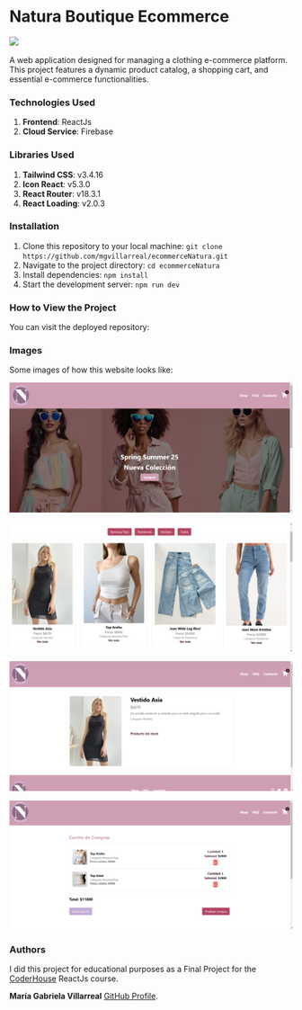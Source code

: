 # Natura Boutique Ecommerce

<p align="left">
   <img src="https://img.shields.io/badge/STATUS-DONE-green">
</p>

A web application designed for managing a clothing e-commerce platform. This project features a dynamic product catalog, a shopping cart, and essential e-commerce functionalities.

### Technologies Used
1. **Frontend**: ReactJs
2. **Cloud Service**: Firebase

### Libraries Used
1. **Tailwind CSS**: v3.4.16
2. **Icon React**: v5.3.0
3. **React Router**: v18.3.1
4. **React Loading**: v2.0.3

### Installation
1. Clone this repository to your local machine: `git clone https://github.com/mgvillarreal/ecommerceNatura.git`
2. Navigate to the project directory: `cd ecommerceNatura`
3. Install dependencies: `npm install`
4. Start the development server: `npm run dev`

### How to View the Project
You can visit the deployed repository: 

### Images
Some images of how this website looks like:

![Screenshot of My Project](/public/readme/natura4.png "Home Page")

![Screenshot of My Project](/public/readme/natura2.png "Shop Page")

![Screenshot of My Project](/public/readme/natura1.png "Detail Item Page")

![Screenshot of My Project](/public/readme/natura3.png "Cart Page") 

### Authors
I did this project for educational purposes as a Final Project for the [CoderHouse](https://www.coderhouse.com/ar/) ReactJs course.

**María Gabriela Villarreal** [GitHub Profile](https://github.com/mgvillarreal).